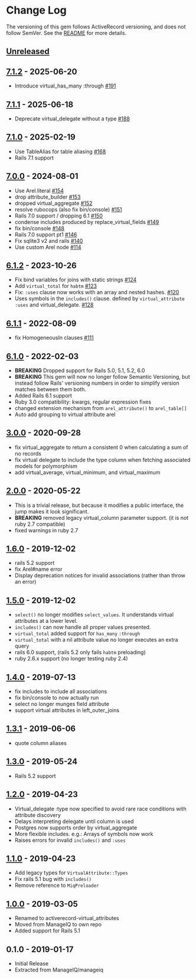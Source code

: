 # Change Log

The versioning of this gem follows ActiveRecord versioning, and does not follow SemVer.  See the [README](./README.md) for more details.

## [Unreleased]

## [7.1.2] - 2025-06-20

* Introduce virtual_has_many :through [#191](https://github.com/ManageIQ/activerecord-virtual_attributes/pull/191)

## [7.1.1] - 2025-06-18

* Deprecate virtual_delegate without a type [#188](https://github.com/ManageIQ/activerecord-virtual_attributes/pull/188)

## [7.1.0] - 2025-02-19

* Use TableAlias for table aliasing [#168](https://github.com/ManageIQ/activerecord-virtual_attributes/pull/168)
* Rails 7.1 support

## [7.0.0] - 2024-08-01

* Use Arel.literal [#154](https://github.com/ManageIQ/activerecord-virtual_attributes/pull/154)
* drop attribute_builder [#153](https://github.com/ManageIQ/activerecord-virtual_attributes/pull/153)
* dropped virtual_aggregate [#152](https://github.com/ManageIQ/activerecord-virtual_attributes/pull/152)
* resolve rubocops (also fix bin/console) [#151](https://github.com/ManageIQ/activerecord-virtual_attributes/pull/151)
* Rails 7.0 support / dropping 6.1 [#150](https://github.com/ManageIQ/activerecord-virtual_attributes/pull/150)
* condense includes produced by replace_virtual_fields [#149](https://github.com/ManageIQ/activerecord-virtual_attributes/pull/149)
* fix bin/console [#148](https://github.com/ManageIQ/activerecord-virtual_attributes/pull/148)
* Rails 7.0 support pt1 [#146](https://github.com/ManageIQ/activerecord-virtual_attributes/pull/146)
* Fix sqlite3 v2 and rails [#140](https://github.com/ManageIQ/activerecord-virtual_attributes/pull/140)
* Use custom Arel node [#114](https://github.com/ManageIQ/activerecord-virtual_attributes/pull/114)

## [6.1.2] - 2023-10-26

* Fix bind variables for joins with static strings [#124](https://github.com/ManageIQ/activerecord-virtual_attributes/pull/124)
* Add `virtual_total` for `habtm` [#123](https://github.com/ManageIQ/activerecord-virtual_attributes/pull/123)
* Fix: `:uses` clause now works with an array and nested hashes. [#120](https://github.com/ManageIQ/activerecord-virtual_attributes/pull/120)
* Uses symbols in the `includes()` clause. defined by `virtual_attribute :uses` and virtual_delegate. [#128](https://github.com/ManageIQ/activerecord-virtual_attributes/pull/128)

## [6.1.1] - 2022-08-09

* fix HomogeneousIn clauses [#111](https://github.com/ManageIQ/activerecord-virtual_attributes/pull/111)

## [6.1.0] - 2022-02-03

* **BREAKING** Dropped support for Rails 5.0, 5.1, 5.2, 6.0
* **BREAKING** This gem will now no longer follow Semantic Versioning,
  but instead follow Rails' versioning numbers in order to simplify version
  matches between them both.
* Added Rails 6.1 support
* Ruby 3.0 compatibility: kwargs, regular expression fixes
* changed extension mechanism from `arel_attribute()` to `arel_table[]`
* Auto add grouping to virtual attribute arel

## [3.0.0] - 2020-09-28

* fix virtual_aggregate to return a consistent 0 when calculating a sum of no records
* fix virtual delegate to include the type column when fetching associated models for polymorphism
* add virtual_average, virtual_minimum, and virtual_maximum

## [2.0.0] - 2020-05-22

* This is a trivial release, but because it modifies a public interface, the jump makes it look significant.
* **BREAKING** removed legacy virtual_column parameter support. (it is not ruby 2.7 compatible)
* fixed warnings in ruby 2.7

## [1.6.0] - 2019-12-02

* rails 5.2 support
* fix Arel#name error
* Display deprecation notices for invalid associations (rather than throw an error)

## [1.5.0] - 2019-12-02

* `select()` no longer modifies `select_values`. It understands virtual attributes at a lower level.
* `includes()` can now handle all proper values presented.
* `virtual_total` added support for `has_many` `:through`
* `virtual_total` with a nil attribute value no longer executes an extra query
* rails 6.0 support, (rails 5.2 only fails `habtm` preloading)
* ruby 2.6.x support (no longer testing ruby 2.4)

## [1.4.0] - 2019-07-13

* fix includes to include all associations
* fix bin/console to now actually run
* select no longer munges field attribute
* support virtual attributes in left_outer_joins

## [1.3.1] - 2019-06-06

* quote column aliases

## [1.3.0] - 2019-05-24

* Rails 5.2 support

## [1.2.0] - 2019-04-23

* Virtual_delegate :type now specified to avoid rare race conditions with attribute discovery
* Delays interpreting delegate until column is used
* Postgres now supports order by virtual_aggregate
* More flexible includes. e.g.: Arrays of symbols now work
* Raises errors for invalid `includes()` and `:uses`

## [1.1.0] - 2019-04-23

* Add legacy types for `VirtualAttribute::Types`
* Fix rails 5.1 bug with `includes()`
* Remove reference to `MiqPreloader`

## [1.0.0] - 2019-03-05

* Renamed to activerecord-virtual_attributes
* Moved from ManageIQ to own repo
* Added support for Rails 5.1

## 0.1.0 - 2019-01-17

* Initial Release
* Extracted from ManageIQ/manageiq

[Unreleased]: https://github.com/ManageIQ/activerecord-virtual_attributes/compare/v7.1.2...HEAD
[7.1.2]: https://github.com/ManageIQ/activerecord-virtual_attributes/compare/v7.1.1...v7.1.2
[7.1.1]: https://github.com/ManageIQ/activerecord-virtual_attributes/compare/v7.1.0...v7.1.1
[7.1.0]: https://github.com/ManageIQ/activerecord-virtual_attributes/compare/v7.0.0...v7.1.0
[7.0.0]: https://github.com/ManageIQ/activerecord-virtual_attributes/compare/v6.1.2...v7.0.0
[6.1.2]: https://github.com/ManageIQ/activerecord-virtual_attributes/compare/v6.1.1...v6.1.2
[6.1.1]: https://github.com/ManageIQ/activerecord-virtual_attributes/compare/v6.1.0...v6.1.1
[6.1.0]: https://github.com/ManageIQ/activerecord-virtual_attributes/compare/v3.0.0...v6.1.0
[3.0.0]: https://github.com/ManageIQ/activerecord-virtual_attributes/compare/v2.0.0...v3.0.0
[2.0.0]: https://github.com/ManageIQ/activerecord-virtual_attributes/compare/v1.6.0...v2.0.0
[1.6.0]: https://github.com/ManageIQ/activerecord-virtual_attributes/compare/v1.5.0...v1.6.0
[1.5.0]: https://github.com/ManageIQ/activerecord-virtual_attributes/compare/v1.4.0...v1.5.0
[1.4.0]: https://github.com/ManageIQ/activerecord-virtual_attributes/compare/v1.3.1...v1.4.0
[1.3.1]: https://github.com/ManageIQ/activerecord-virtual_attributes/compare/v1.3.0...v1.3.1
[1.3.0]: https://github.com/ManageIQ/activerecord-virtual_attributes/compare/v1.2.0...v1.3.0
[1.2.0]: https://github.com/ManageIQ/activerecord-virtual_attributes/compare/v1.1.0...v1.2.0
[1.1.0]: https://github.com/ManageIQ/activerecord-virtual_attributes/compare/v1.0.0...v1.1.0
[1.0.0]: https://github.com/ManageIQ/activerecord-virtual_attributes/compare/v0.1.0...v1.0.0

